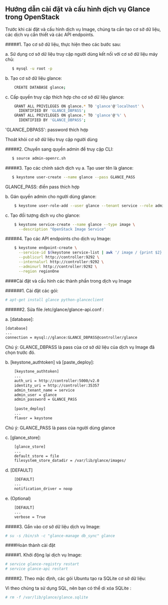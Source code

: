 ## Hướng dẫn cài đặt và cấu hình dịch vụ Glance trong OpenStack

Trước khi cài đặt và cấu hình dịch vụ Image, chúng ta cần tạo cơ sở dữ liệu, các dịch vụ cần thiết và các API endpoints.

#####1. Tạo cơ sở dữ liệu, thực hiện theo các bước sau:

  a. Sử dụng cơ sở dữ liệu truy cập người dùng kết nối với cơ sở dữ liệu máy chủ:

 ```sh
    $ mysql -u root -p
```
    
  b. Tạo cơ sở dữ liệu glance:
    
```sh
    CREATE DATABASE glance;
```
    
  c. Cấp quyền truy cập thích hợp cho cơ sở dữ liệu glance:
    
```sh
    GRANT ALL PRIVILEGES ON glance.* TO 'glance'@'localhost' \
      IDENTIFIED BY 'GLANCE_DBPASS';
    GRANT ALL PRIVILEGES ON glance.* TO 'glance'@'%' \
      IDENTIFIED BY 'GLANCE_DBPASS';
```    
  'GLANCE_DBPASS': password thích hợp
  
  Thoát khỏi cơ sỡ dữ liệu truy cập người dùng
  
#####2. Chuyển sang quyền admin để truy cập CLI:
```sh
   $ source admin-openrc.sh
```
#####3. Tạo các chính sách dịch vụ
 a. Tạo user tên là glance:
 ```sh
    $ keystone user-create --name glance --pass GLANCE_PASS
```
  GLANCE_PASS: điền pass thích hợp
  
  b. Gán quyền admin cho người dùng glance:
  
```sh
    $ keystone user-role-add --user glance --tenant service --role admin
```
  c. Tạo đối tượng dịch vụ cho glance:

```sh
    $ keystone service-create --name glance --type image \
      --description "OpenStack Image Service" 
```
#####4. Tạo các API endpoints cho dịch vụ Image: 
```sh
    $ keystone endpoint-create \
      --service-id $(keystone service-list | awk '/ image / {print $2}') \
      --publicurl http://controller:9292 \
      --internalurl http://controller:9292 \
      --adminurl http://controller:9292 \
      --region regionOne
```

####Cài đặt và cấu hình các thành phần trong dịch vụ Image


######1. Cài đặt các gói:

```sh
# apt-get install glance python-glanceclient 
```
    

######2. Sửa file /etc/glance/glance-api.conf :

  a.  [database]:
  
```sh
[database]
...
connection = mysql://glance:GLANCE_DBPASS@controller/glance
```
Chú ý: GLANCE_DBPASS là pass của cơ sở dữ liệu của dịch vụ Image đã chọn trước đó.
  
  b. [keystone_authtoken] và [paste_deploy]:
  
```sh
    [keystone_authtoken]
    ...
    auth_uri = http://controller:5000/v2.0
    identity_uri = http://controller:35357
    admin_tenant_name = service
    admin_user = glance
    admin_password = GLANCE_PASS
     
    [paste_deploy]
    ...
    flavor = keystone
```
  Chú ý: GLANCE_PASS là pass của người dùng glance
  
c. [glance_store]:
  
```sh
    [glance_store]
    ...
    default_store = file
    filesystem_store_datadir = /var/lib/glance/images/
```
d.  [DEFAULT]
  
```sh
    [DEFAULT]
    ...
    notification_driver = noop
``` 
e. (Optional)
  
```sh
    [DEFAULT]
    ...
    verbose = True
```
#####3. Gắn vào cơ sở dữ liệu dịch vụ Image:
 
```sh
# su -s /bin/sh -c "glance-manage db_sync" glance
```

####Hoàn thành cài đặt

#####1. Khởi động lại dịch vụ  Image:

```sh
# service glance-registry restart
# service glance-api restart
```

#####2. Theo mặc định, các gói Ubuntu tạo ra SQLite cơ sở dữ liệu: 

  Vì theo chúng ta sử dụng SQL, nên bạn có thể di xóa SQLite :
```sh
# rm -f /var/lib/glance/glance.sqlite

```
